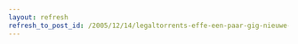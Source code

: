 ```yaml
---
layout: refresh
refresh_to_post_id: /2005/12/14/legaltorrents-effe-een-paar-gig-nieuwe-muziek-binnenhalen
---
```


